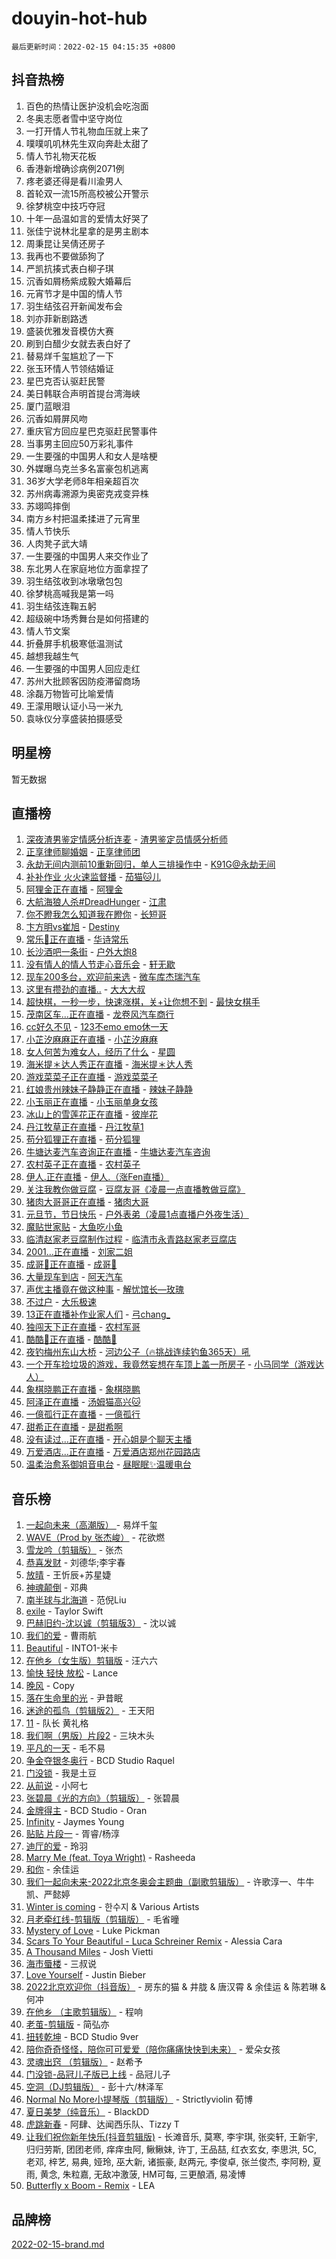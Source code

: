 # douyin-hot-hub

`最后更新时间：2022-02-15 04:15:35 +0800`

## 抖音热榜

1. 百色的热情让医护没机会吃泡面
1. 冬奥志愿者雪中坚守岗位
1. 一打开情人节礼物血压就上来了
1. 噗噗叽叽林先生双向奔赴太甜了
1. 情人节礼物天花板
1. 香港新增确诊病例2071例
1. 疼老婆还得是看川渝男人
1. 首轮双一流15所高校被公开警示
1. 徐梦桃空中技巧夺冠
1. 十年一品温如言的爱情太好哭了
1. 张佳宁说林北星拿的是男主剧本
1. 周秉昆让吴倩还房子
1. 我再也不要做舔狗了
1. 严凯抗揍式表白柳子琪
1. 沉香如屑杨紫成毅大婚幕后
1. 元宵节才是中国的情人节
1. 羽生结弦召开新闻发布会
1. 刘亦菲新剧路透
1. 盛装优雅发音模仿大赛
1. 刷到白醋少女就去表白好了
1. 替易烊千玺尴尬了一下
1. 张玉环情人节领结婚证
1. 星巴克否认驱赶民警
1. 美日韩联合声明首提台湾海峡
1. 厦门蓝眼泪
1. 沉香如屑屏风吻
1. 重庆官方回应星巴克驱赶民警事件
1. 当事男主回应50万彩礼事件
1. 一生要强的中国男人和女人是啥梗
1. 外媒曝乌克兰多名富豪包机逃离
1. 36岁大学老师8年相亲超百次
1. 苏州病毒溯源为奥密克戎变异株
1. 苏翊鸣摔倒
1. 南方乡村把温柔揉进了元宵里
1. 情人节快乐
1. 人肉凳子武大靖
1. 一生要强的中国男人来交作业了
1. 东北男人在家庭地位方面拿捏了
1. 羽生结弦收到冰墩墩包包
1. 徐梦桃高喊我是第一吗
1. 羽生结弦连鞠五躬
1. 超级碗中场秀舞台是如何搭建的
1. 情人节文案
1. 折叠屏手机极寒低温测试
1. 越想我越生气
1. 一生要强的中国男人回应走红
1. 苏州大批顾客因防疫滞留商场
1. 涂磊万物皆可比喻爱情
1. 王濛用眼认证小马一米九
1. 袁咏仪分享盛装拍摄感受

## 明星榜

暂无数据

## 直播榜

1. [深夜渣男鉴定情感分析连麦](https://webcast.amemv.com/webcast/reflow/7064595474607049484) - [渣男鉴定员情感分析师](https://www.iesdouyin.com/share/user/99211921003?sec_uid=MS4wLjABAAAAG_XVvAVSuoCg5pNByKCokA9QUHuK8OqBG95Z6BYW4XE)
1. [正享律师聊婚姻](https://webcast.amemv.com/webcast/reflow/7064634951798442793) - [正享律师团](https://www.iesdouyin.com/share/user/2106284297685623?sec_uid=MS4wLjABAAAAWFNOogKtK705rZ7jMFBtajYO2QXtV4IlzUhK54bY5t9hQDDeZoKsKGfBZ5Oe_6Np)
1. [永劫无间内测前10重新回归，单人三排操作中](https://webcast.amemv.com/webcast/reflow/7064590517199227679) - [K91G@永劫无间](https://www.iesdouyin.com/share/user/2419367975606318?sec_uid=MS4wLjABAAAA_eSF-8WBcXIMhYFoV6298rRiqkgj8aCfyFODNZZVkYZ09-g3Kh8dxompvDQmbxQW)
1. [补补作业 火火速监督播](https://webcast.amemv.com/webcast/reflow/7064645996562680580) - [茄猫🐱儿](https://www.iesdouyin.com/share/user/2436976168421463?sec_uid=MS4wLjABAAAACMpnvSofRFYScdKaVznGFHVJV6vULst2JM0ymvGzcc3qhbWpKDrlqNPb_BT2feFq)
1. [阿狸金正在直播](https://webcast.amemv.com/webcast/reflow/7064638317882526476) - [阿狸金](https://www.iesdouyin.com/share/user/1108720766699134?sec_uid=MS4wLjABAAAALa-gettdiqFf3jALLpnMke7oWW9iOeBlOX-SEzekMAZqf94QsilaPmgCy5LUStyv)
1. [大航海狼人杀#DreadHunger](https://webcast.amemv.com/webcast/reflow/7064595803544800013) - [江肃](https://www.iesdouyin.com/share/user/88470493174?sec_uid=MS4wLjABAAAAmuyRPRbTe_iEX_ShcfcARoaa6xRHDPD9x-icNcbXB9E)
1. [你不瞪我怎么知道我在瞪你](https://webcast.amemv.com/webcast/reflow/7064644540640086820) - [长短哥](https://www.iesdouyin.com/share/user/92534009873?sec_uid=MS4wLjABAAAAwAGzrdObim_IgkdUBq5ZNRLG9Jqzd9E3_xkUPBFgWiE)
1. [卞方明vs崔旭](https://webcast.amemv.com/webcast/reflow/7064648494006520584) - [Destiny](https://www.iesdouyin.com/share/user/104356539699?sec_uid=MS4wLjABAAAACF_djr8rK4RW-DOqCSMGnen3mEYwgSqs3zgxyGJLhV4)
1. [常乐🍎正在直播](https://webcast.amemv.com/webcast/reflow/7064645431338289934) - [华诗常乐](https://www.iesdouyin.com/share/user/96661658524?sec_uid=MS4wLjABAAAA9bqPATYYL60lNb1ZRl1lm4qqPnsBBDfRT4p86YieHic)
1. [长沙酒吧一条街](https://webcast.amemv.com/webcast/reflow/7064622056398277379) - [户外大炮8](https://www.iesdouyin.com/share/user/431472630307115?sec_uid=MS4wLjABAAAAIBKQ1DYKPpfJkXl7UX4jzC3E978_yEokQeF0l3fvmw0)
1. [没有情人的情人节走心音乐会](https://webcast.amemv.com/webcast/reflow/7064639754922478373) - [轩无歇](https://www.iesdouyin.com/share/user/75266867542?sec_uid=MS4wLjABAAAAKGlYs-rEBqHlMipbdhO4ol0SDb-Ksffel1DWaESOru0)
1. [现车200多台，欢迎前来选](https://webcast.amemv.com/webcast/reflow/7064640649798109963) - [微车库杰瑞汽车](https://www.iesdouyin.com/share/user/3448505636758093?sec_uid=MS4wLjABAAAAoYhhbR_Fm08BQ1iD23Z-tS2um5_GLhThh3jkn-wlAmezYbHo0Rj6EunEUIK_Pbal)
1. [这里有攒劲的直播..](https://webcast.amemv.com/webcast/reflow/7064653868793154340) - [大大大叔](https://www.iesdouyin.com/share/user/68340070557?sec_uid=MS4wLjABAAAALiBKC-8up785Q89VMe0rBxW1a_RFlthU9feHoU5zM1c)
1. [超快棋，一秒一步，快速涨棋，关+让你想不到](https://webcast.amemv.com/webcast/reflow/7063774174183017230) - [最快女棋手](https://www.iesdouyin.com/share/user/85976961318?sec_uid=MS4wLjABAAAAF2z64zsk8BVEXVJ1uG4WP0X0N41Op9RiAZU7nvSrePE)
1. [茂南区车...正在直播](https://webcast.amemv.com/webcast/reflow/7064644629748108068) - [龙卷风汽车商行](https://www.iesdouyin.com/share/user/783267645362487?sec_uid=MS4wLjABAAAAeNZDPW1nTFcqpZfC4PUe8RzI_iF6uMEoEMiITb7ZPdY)
1. [cc好久不见](https://webcast.amemv.com/webcast/reflow/7064643095530392354) - [123不emo  emo休一天](https://www.iesdouyin.com/share/user/4284160848429084?sec_uid=MS4wLjABAAAAtHlLpIT9p3Nag5wCAu4JRjrXCj0s5PIeWVOlX66jneRV5hJqWQIkyUkVZRu57K00)
1. [小芷汐麻麻正在直播](https://webcast.amemv.com/webcast/reflow/7064658512902621966) - [小芷汐麻麻](https://www.iesdouyin.com/share/user/98316863964?sec_uid=MS4wLjABAAAAXTkbXcxcNh2XrnzQqu78Selsuf8jjo4JkiPTXMjX5GA)
1. [女人何苦为难女人，经历了什么](https://webcast.amemv.com/webcast/reflow/7064618409547287309) - [星圆](https://www.iesdouyin.com/share/user/1798422602201389?sec_uid=MS4wLjABAAAA9kWC1euvi4Y0b7rdCTmDKL4C15iCxsMCCzl2qYlVHaJT1s9_dUnK71AsDW3j93Gx)
1. [海米提＊达人秀正在直播](https://webcast.amemv.com/webcast/reflow/7064657348022782753) - [海米提＊达人秀](https://www.iesdouyin.com/share/user/2911140339267895?sec_uid=MS4wLjABAAAAmKAlAR3zAvtmHKxBAoOtCqWpF2xK2QNLeTL41AOx5JCbiPcHk5wCwkWol3CCuNpP)
1. [游戏菜菜子正在直播](https://webcast.amemv.com/webcast/reflow/7063996745625242376) - [游戏菜菜子](https://www.iesdouyin.com/share/user/71062390676?sec_uid=MS4wLjABAAAA2Db4YLAFllDEQnbOczHctPECDWukBerswzh2FbjQ1Z8)
1. [红娘贵州辣妹子静静正在直播](https://webcast.amemv.com/webcast/reflow/7064647257055841056) - [辣妹子静静](https://www.iesdouyin.com/share/user/927609432060173?sec_uid=MS4wLjABAAAAkDzAneBPNTCRp8XymOL0qMjNf0OKgThcclKcWpTIbRc)
1. [小玉丽正在直播](https://webcast.amemv.com/webcast/reflow/7064657264572893983) - [小玉丽单身女孩](https://www.iesdouyin.com/share/user/95172781013?sec_uid=MS4wLjABAAAAqGfLTvMcaHlK413jTqCr1Y2tDabQoZgRWjNuxtgWyfM)
1. [冰山上的雪莲花正在直播](https://webcast.amemv.com/webcast/reflow/7064643285880523559) - [彼岸花](https://www.iesdouyin.com/share/user/109029304909?sec_uid=MS4wLjABAAAAr18IXQQe8d3Wb89_8islcDxAI4y02IsAPM0qTgHbVIY)
1. [丹江牧草正在直播](https://webcast.amemv.com/webcast/reflow/7064624378541017864) - [丹江牧草1](https://www.iesdouyin.com/share/user/1736855905901693?sec_uid=MS4wLjABAAAAhvhxPlFUgjt61NXcyrrGKDSfPueVn_ouJbgH6JjLDz9RiAJVUJMUHxqjpHBcabd_)
1. [苟分狐狸正在直播](https://webcast.amemv.com/webcast/reflow/7064624298383788831) - [苟分狐狸](https://www.iesdouyin.com/share/user/4442441478321133?sec_uid=MS4wLjABAAAAhDaA61jb6MTylUptg10HHkjrgVS4Wz78CqnFMw00795uaAKgZ0G45lOdNboLRjnj)
1. [牛塘达麦汽车咨询正在直播](https://webcast.amemv.com/webcast/reflow/7064633296281422607) - [牛塘达麦汽车咨询](https://www.iesdouyin.com/share/user/2331398868573133?sec_uid=MS4wLjABAAAAqCE2wAyshLOWlk0JSChxlY4JWJVJ1hKCE77bdKtiGcbSrSEwwHINkwUCs0kZ9HOL)
1. [农村英子正在直播](https://webcast.amemv.com/webcast/reflow/7064648821531282190) - [农村英子](https://www.iesdouyin.com/share/user/55863190159?sec_uid=MS4wLjABAAAA9Mw3LsA9952NRojtj4v-6Rxlk8r59J58OercsKmDv5E)
1. [伊人.正在直播](https://webcast.amemv.com/webcast/reflow/7064619805399124768) - [伊人.（涨Fen直播）](https://www.iesdouyin.com/share/user/60305040166?sec_uid=MS4wLjABAAAA8yQePlyLQRK2HC7v6EjmwGOWNFkJtryVQFUUPvSjxr0)
1. [关注我教你做豆腐](https://webcast.amemv.com/webcast/reflow/7064650387034262279) - [豆腐友哥《凌晨一点直播教做豆腐》](https://www.iesdouyin.com/share/user/3658785677905054?sec_uid=MS4wLjABAAAAm6JceMdWNhxymIUnmeIE81lIJHMcf9O_YMKZRNiCMXtYlUKjknJShasXCF-eyKDb)
1. [猪肉大哥哥正在直播](https://webcast.amemv.com/webcast/reflow/7064653144843701004) - [猪肉大哥](https://www.iesdouyin.com/share/user/68216741621?sec_uid=MS4wLjABAAAA3gGDBNGRt-PueQ_RNX6bkUjMU_bkgr29xqhg7bbGHXU)
1. [元旦节，节日快乐](https://webcast.amemv.com/webcast/reflow/7064649063198706463) - [户外表弟（凌晨1点直播户外夜生活）](https://www.iesdouyin.com/share/user/3016701829712087?sec_uid=MS4wLjABAAAAyUvy1ZRbeUn_qh9nHrdu6o5YgpS4SV_UT0jMrwlGXWIb-WBJbrpT-M9FHamV2qYa)
1. [魔贴世家贴](https://webcast.amemv.com/webcast/reflow/7064472970340928293) - [大鱼吃小鱼](https://www.iesdouyin.com/share/user/782490415665192?sec_uid=MS4wLjABAAAAw5wxkcWh7YZXV5kOP0bwQbQlNyhzo_swS7bQBelPFCY)
1. [临清赵家老豆腐制作过程](https://webcast.amemv.com/webcast/reflow/7064655700118620963) - [临清市永青路赵家老豆腐店](https://www.iesdouyin.com/share/user/87101986766?sec_uid=MS4wLjABAAAA70Fhqgv792KwxEwbUctMvW7FFlYc7ZK2hIrjjdHA-Ts)
1. [2001...正在直播](https://webcast.amemv.com/webcast/reflow/7064637041685842729) - [刘家二姐](https://www.iesdouyin.com/share/user/593383335663415?sec_uid=MS4wLjABAAAAMCrIXN6N970ijlU4qZYPPeR3JPo9HWacp-gRBkHMZLA)
1. [成哥🏅️正在直播](https://webcast.amemv.com/webcast/reflow/7064155653014686478) - [成哥🏅️](https://www.iesdouyin.com/share/user/364637095471917?sec_uid=MS4wLjABAAAAysAKcwqYbhaZ6M20-TLAQvM3oxH-NZrC0KRaB9_mmf8)
1. [大量现车到店](https://webcast.amemv.com/webcast/reflow/7064653194363423491) - [阿天汽车](https://www.iesdouyin.com/share/user/97916777077?sec_uid=MS4wLjABAAAAPjqMbFpSYchFXpHE0TBk0g-oPPYKPSeZ31I2Vbw6l18)
1. [声优主播竟在做这种事](https://webcast.amemv.com/webcast/reflow/7064585758732618496) - [解忧馆长—玫瑰](https://www.iesdouyin.com/share/user/111628560865?sec_uid=MS4wLjABAAAAm9aFG31pl-pveEJak6Yg3hc804D81QSb2sIE0IW86QM)
1. [不过户](https://webcast.amemv.com/webcast/reflow/7064618172556610339) - [大乐极速](https://www.iesdouyin.com/share/user/105161432698?sec_uid=MS4wLjABAAAAIJMfBuoTrugv5LT2E9djLa4x4qXXgPqC-Mdqd4Js4EI)
1. [13正在直播补作业家人们](https://webcast.amemv.com/webcast/reflow/7064580545069468457) - [弓chang_](https://www.iesdouyin.com/share/user/94294931104?sec_uid=MS4wLjABAAAAxuFOlCnyTy1mIERWqEDQhho0eeqaklJpj_WFjU-XTpM)
1. [独闯天下正在直播](https://webcast.amemv.com/webcast/reflow/7064651914771794699) - [农村军哥](https://www.iesdouyin.com/share/user/109455143443?sec_uid=MS4wLjABAAAA7rSo3k0CR3RF4EW1kw0u2618WqORqvEO02YV7bpgJdM)
1. [酷酷💋正在直播](https://webcast.amemv.com/webcast/reflow/7064597405962177318) - [酷酷💋](https://www.iesdouyin.com/share/user/100464463116?sec_uid=MS4wLjABAAAAMSekITMG4D1GQ1VzaJTr6mek8s-Xe-kv2WumWNKnkCI)
1. [夜钓梅州东山大桥](https://webcast.amemv.com/webcast/reflow/7064654954283289378) - [河边公子（🔥挑战连续钓鱼365天）吼](https://www.iesdouyin.com/share/user/2648050633019116?sec_uid=MS4wLjABAAAAIBF6JQPGAXT5s5OOl235_pkv7vB-F8yGowzitWaFtfhP7TO44UjYd3BOVvyOiY9-)
1. [一个开车捡垃圾的游戏，我竟然妄想在车顶上盖一所房子](https://webcast.amemv.com/webcast/reflow/7064538692542630663) - [小马同学（游戏达人）](https://www.iesdouyin.com/share/user/63099352180?sec_uid=MS4wLjABAAAAHRQxGriPQ1W0u0-N867O4EBYwXDINFThZBFf1f_aeT8)
1. [象棋晓鹏正在直播](https://webcast.amemv.com/webcast/reflow/7064038767216053003) - [象棋晓鹏](https://www.iesdouyin.com/share/user/93674245370?sec_uid=MS4wLjABAAAAayLbgG2nNf1-W5i77H5LXIGMZplMQgeSThfGcSVmGXo)
1. [阿泽正在直播](https://webcast.amemv.com/webcast/reflow/7064401122173225736) - [汤姆猫高兴🐱](https://www.iesdouyin.com/share/user/1363814782863182?sec_uid=MS4wLjABAAAApwsIciIOEhLII6lHeXyxFbwEz0fFJewZvrmnKYU43zCWgIOwsQ5r2QgdSV3FBbDZ)
1. [一億孤行正在直播](https://webcast.amemv.com/webcast/reflow/7064640928354503460) - [一億孤行](https://www.iesdouyin.com/share/user/61906454415?sec_uid=MS4wLjABAAAAqcdqUHblOOK1UDjByVluuSTO_KkE1ASO07m1ltEBS6A)
1. [甜希正在直播](https://webcast.amemv.com/webcast/reflow/7064624174974749440) - [是甜希啊](https://www.iesdouyin.com/share/user/3791589511009068?sec_uid=MS4wLjABAAAAHMZ6QSV9bzPVdTuLgLQUdqat1xMi1aLF5Nv-PNhIk4CyUel6wqQMeInT4JbnnfKF)
1. [没有读过...正在直播](https://webcast.amemv.com/webcast/reflow/7064646849713539854) - [开心姐是个聊天主播](https://www.iesdouyin.com/share/user/4503667440996110?sec_uid=MS4wLjABAAAA3qDIbYKCu6db6WrQ9l5JKcpDjCX9cSRK3JMiFP6Mheh7UZkJPUD2LmNt5mwkAhXR)
1. [万爱酒店...正在直播](https://webcast.amemv.com/webcast/reflow/7064647621389994791) - [万爱酒店郑州花园路店](https://www.iesdouyin.com/share/user/84319510439?sec_uid=MS4wLjABAAAA3leNoBg9FmPX7cZOpXTqooNP1DSNKzqvJlEDvc0Hyz4)
1. [温柔治愈系御姐音电台](https://webcast.amemv.com/webcast/reflow/7064606350050872071) - [昼眠眠✨温暖电台](https://www.iesdouyin.com/share/user/2770372263687127?sec_uid=MS4wLjABAAAA4s6L58zL4lnpNpDoGPLfnqCCzolErgCZ2WP7z-QrvKjc95VRUAkPxQxuoDl3yvgq)

## 音乐榜

1. [一起向未来（高潮版）	]() - 易烊千玺
1. [WAVE（Prod by 张杰峻）](https://sf3-cdn-tos.douyinstatic.com/obj/tos-cn-ve-2774/ffb189e5870a4074b9251322f2fb4727) - 花欲燃
1. [雪龙吟（剪辑版）](https://sf3-cdn-tos.douyinstatic.com/obj/tos-cn-ve-2774/eb93b97fa3d4462e90b96fae1005e213) - 张杰
1. [恭喜发财](https://sf3-cdn-tos.douyinstatic.com/obj/tos-cn-ve-2774/38f0b4e5cb704b5b96372f9c605c84b0) - 刘德华;李宇春
1. [放晴]() - 王忻辰+苏星婕
1. [神魂颠倒](https://sf6-cdn-tos.douyinstatic.com/obj/tos-cn-ve-2774/35bf9a0f55b140cbad2ef9c9fd1c355a) - 邓典
1. [南半球与北海道](https://sf6-cdn-tos.douyinstatic.com/obj/tos-cn-ve-2774/0d1a6b330cf84ad39b8cf600a2849fbc) - 范倪Liu
1. [exile](https://sf3-cdn-tos.douyinstatic.com/obj/tos-cn-ve-2774/77ec4f6b0999429186ada733032d8a0b) - Taylor Swift
1. [巴赫旧约-沈以诚（剪辑版3）](https://sf6-cdn-tos.douyinstatic.com/obj/tos-cn-ve-2774/159092b8eca449838583101cc38054f0) - 沈以诚
1. [我们的爱](https://sf6-cdn-tos.douyinstatic.com/obj/tos-cn-ve-2774/b6ecf7a484314af4a843e93893795216) - 曹雨航
1. [Beautiful]() - INTO1-米卡
1. [在他乡（女生版）剪辑版]() - 汪六六
1. [愉快 轻快 放松]() - Lance
1. [晚风](https://sf6-cdn-tos.douyinstatic.com/obj/tos-cn-ve-2774/8df2e08e26ba465797ec7e7a399f9a07) - Copy
1. [ 落在生命里的光](https://sf6-cdn-tos.douyinstatic.com/obj/tos-cn-ve-2774/02cf0f139fb44975aa76d99a5542036e) - 尹昔眠
1. [迷途的孤鸟（剪辑版2）](https://sf6-cdn-tos.douyinstatic.com/obj/tos-cn-ve-2774/2e66f1fbe49240fd8c37a0e510129c89) - 王天阳
1. [11](https://sf3-cdn-tos.douyinstatic.com/obj/tos-cn-ve-2774/9e7c6cc79eb64e2fadb0af297165d43b) - 队长 黄礼格
1. [我们啊（男版）片段2](https://sf3-cdn-tos.douyinstatic.com/obj/tos-cn-ve-2774/069198d37333496097851cb872387829) - 三块木头
1. [平凡的一天]() - 毛不易
1. [争金夺银冬奥行](https://sf6-cdn-tos.douyinstatic.com/obj/tos-cn-ve-2774/975a878493434459ac2b387bfb174239) - BCD Studio Raquel
1. [门没锁]() - 我是土豆
1. [从前说]() - 小阿七
1. [张碧晨《光的方向》（剪辑版）](https://sf6-cdn-tos.douyinstatic.com/obj/tos-cn-ve-2774/80fe956e74914f2db2b6ef2647448a22) - 张碧晨
1. [金牌得主](https://sf3-cdn-tos.douyinstatic.com/obj/tos-cn-ve-2774/d42253b014b047b2b17f6cf4d65421f4) - BCD Studio - Oran
1. [Infinity](https://sf3-cdn-tos.douyinstatic.com/obj/tos-cn-ve-2774/7861e9af59e04a7aa61cb096ab7a5652) - Jaymes Young
1. [贴贴 片段一](https://sf6-cdn-tos.douyinstatic.com/obj/tos-cn-ve-2774/43592a571cd04dcb87a151851f697181) - 胥睿/杨淳
1. [迪厅的爱](https://sf3-cdn-tos.douyinstatic.com/obj/tos-cn-ve-2774/571c9b89e49b482c9e573e299b925415) - 玲羽
1. [Marry Me (feat. Toya Wright)](https://sf3-cdn-tos.douyinstatic.com/obj/tos-cn-ve-2774/f6a3e93ca6ae4962975614764bb2d4d8) - Rasheeda
1. [和你](https://sf3-cdn-tos.douyinstatic.com/obj/tos-cn-ve-2774/190a1fdb2f2c4e3a94ccab0c156c5480) - 余佳运
1. [我们一起向未来-2022北京冬奥会主题曲（副歌剪辑版）](https://sf6-cdn-tos.douyinstatic.com/obj/tos-cn-ve-2774/dd31091af4e6451d989aa06be28e3744) - 许歌淳一、牛牛凯、严懿婷
1. [Winter is coming](https://sf6-cdn-tos.douyinstatic.com/obj/tos-cn-ve-2774/0a6c12efb2d84f2ba9a243d4e1eebb4e) - 한수지 & Various Artists
1. [月老牵红线-剪辑版（剪辑版）](https://sf3-cdn-tos.douyinstatic.com/obj/tos-cn-ve-2774/b94a5e6fd3d34bcb98e64e1b6c1751fc) - 毛省曈
1. [Mystery of Love](https://sf6-cdn-tos.douyinstatic.com/obj/tos-cn-ve-2774/7f23267b3df94e60bae314d584aae9f0) - Luke Pickman
1. [Scars To Your Beautiful - Luca Schreiner Remix](https://sf3-cdn-tos.douyinstatic.com/obj/tos-cn-ve-2774/5b1c4906890c43d0bbce1d8c284593a1) - Alessia Cara
1. [A Thousand Miles]() - Josh Vietti
1. [海市蜃楼](https://sf6-cdn-tos.douyinstatic.com/obj/tos-cn-ve-2774/25e937c50a8644a296341b06a9750a21) - 三叔说
1. [Love Yourself]() - Justin Bieber
1. [2022北京欢迎你（抖音版）]() - 房东的猫 & 井胧 & 唐汉霄 & 余佳运 & 陈若琳 & 何冲
1. [在他乡 （主歌剪辑版）](https://sf6-cdn-tos.douyinstatic.com/obj/tos-cn-ve-2774/23217c16653943ac9488e129e7599eac) - 程响
1. [老茧-剪辑版](https://sf3-cdn-tos.douyinstatic.com/obj/tos-cn-ve-2774/bb91bdf677a04acead89436a15002aa6) - 简弘亦
1. [扭转乾坤](https://sf3-cdn-tos.douyinstatic.com/obj/tos-cn-ve-2774/b48e914b08f8442ca6c74ff55dbaed16) - BCD Studio 9ver
1. [陪你奇奇怪怪，陪你可可爱爱（陪你痛痛快快到未来）](https://sf3-cdn-tos.douyinstatic.com/obj/tos-cn-ve-2774/33e44b0b76b1472da61a1314862ebbea) - 爱朵女孩
1. [灵魂出窍 （剪辑版）]() - 赵希予
1. [门没锁-品冠儿子版已上线]() - 品冠儿子
1. [空洞（DJ剪辑版）](https://sf3-cdn-tos.douyinstatic.com/obj/tos-cn-ve-2774/7fdf08ced6024ac4929289d7177d33d6) - 彭十六/林泽军
1. [Normal No More小提琴版（剪辑版）](https://sf3-cdn-tos.douyinstatic.com/obj/tos-cn-ve-2774/1f551f414a6144058dba6253e77f0e2a) - Strictlyviolin 荀博
1. [夏日美梦（纯音乐）](https://sf3-cdn-tos.douyinstatic.com/obj/tos-cn-ve-2774/b1580bce6b8044b4b260b64f14d22db3) - BlackDD
1. [虎跳新春]() - 阿肆、达闻西乐队、Tizzy T
1. [让我们祝你新年快乐(抖音剪辑版)](https://sf6-cdn-tos.douyinstatic.com/obj/tos-cn-ve-2774/0dcf20285c944ac08bc403fd4105fa68) - 长滩音乐, 莫寒, 李宇琪, 张奕轩, 王新宇, 归归劳斯, 团团老师, 痒痒虫阿, 鳅鳅妹, 许丁, 王品喆, 红衣玄女, 李思洪, 5C, 老邓, 梓艺, 易典, 娅玲, 巫大新, 诸振豪, 赵两元, 李俊卓, 张兰俊杰, 李阿粉, 夏雨, 黄念, 朱粒嘉, 无敌冲激菠, HM可每, 三更酿酒, 易凌博
1. [Butterfly x Boom - Remix](https://sf6-cdn-tos.douyinstatic.com/obj/tos-cn-ve-2774/03a0f417ec3e4bf9bbcc3804545412b4) - LEA

## 品牌榜

[2022-02-15-brand.md](2022-02-15-brand.md)
